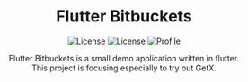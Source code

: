 <h1 align="center">Flutter Bitbuckets</h1>

<p align="center">
<a href="https://pub.dev/packages/get"><img alt="License" src="https://img.shields.io/pub/v/get.svg?label=get&color=blue"/></a>
  <a href="https://opensource.org/licenses/Apache-2.0"><img alt="License" src="https://img.shields.io/badge/License-Apache%202.0-blue.svg"/></a>
  <a href="https://github.com/kimhau"><img alt="Profile" src="https://kimhau.github.io/badges/kimhau.svg"/></a> 
</p>

<p align="center">  
Flutter Bitbuckets is a small demo application written in flutter.<br>This project is focusing especially to try out GetX.
</p>
</br>


